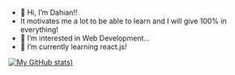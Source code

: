 - 👋 Hi, I’m Dahian!!
- It motivates me a lot to be able to learn and I will give 100% in everything!
- 👀 I’m interested in Web Development...
- 🌱 I’m currently learning react.js!




[![My GitHub stats](https://github-readme-stats.vercel.app/api?username=orelin&count_private=true&show_icons=true&theme=tokyonight))](https://github.com/anuraghazra/github-readme-stats)
